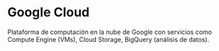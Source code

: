 # Google Cloud

Plataforma de computación en la nube de Google con servicios como Compute Engine (VMs), Cloud Storage, BigQuery (análisis de datos).
